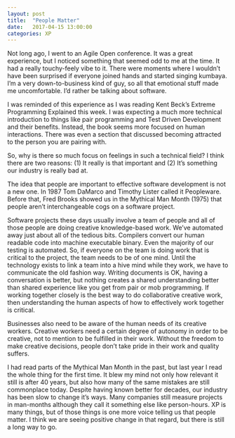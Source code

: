 ```yaml
---
layout: post
title:  "People Matter"
date:   2017-04-15 13:00:00
categories: XP
---
```


Not long ago, I went to an Agile Open conference.  It was a great experience, but I noticed something that seemed odd to me at the time.  It had a really touchy-feely vibe to it.  There were moments where I wouldn’t have been surprised if everyone joined hands and started singing kumbaya.  I’m a very down-to-business kind of guy, so all that emotional stuff made me uncomfortable.  I’d rather be talking about software.

I was reminded of this experience as I was reading Kent Beck’s Extreme Programming Explained this week.  I was expecting a much more technical introduction to things like pair programming and Test Driven Development and their benefits.  Instead, the book seems more focused on human interactions.  There was even a section that discussed becoming attracted to the person you are pairing with.

So, why is there so much focus on feelings in such a technical field?  I think there are two reasons: (1) It really is that important and (2) It’s something our industry is really bad at.

The idea that people are important to effective software development is not a new one.  In 1987 Tom DaMarco and Timothy Lister called it Peopleware.  Before that, Fred Brooks showed us in the Mythical Man Month (1975) that people aren’t interchangeable cogs on a software project.

Software projects these days usually involve a team of people and all of those people are doing creative knowledge-based work.  We’ve automated away just about all of the tedious bits.  Compilers convert our human readable code into machine executable binary.  Even the majority of our testing is automated.  So, if everyone on the team is doing work that is critical to the project, the team needs to be of one mind.  Until the technology exists to link a team into a hive mind while they work, we have to communicate the old fashion way.  Writing documents is OK, having a conversation is better, but nothing creates a shared understanding better than shared experience like you get from pair or mob programming.  If working together closely is the best way to do collaborative creative work, then understanding the human aspects of how to effectively work together is critical.

Businesses also need to be aware of the human needs of its creative workers.  Creative workers need a certain degree of autonomy in order to be creative, not to mention to be fulfilled in their work.  Without the freedom to make creative decisions, people don’t take pride in their work and quality suffers.

I had read parts of the Mythical Man Month in the past, but last year I read the whole thing for the first time.  It blew my mind not only how relevant it still is after 40 years, but also how many of the same mistakes are still commonplace today.  Despite having known better for decades, our industry has been slow to change it’s ways.  Many companies still measure projects in man-months although they call it something else like person-hours.  XP is many things, but of those things is one more voice telling us that people matter.  I think we are seeing positive change in that regard, but there is still a long way to go.

